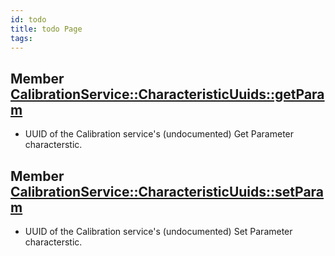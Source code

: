 ```yaml
---
id: todo
title: todo Page
tags:
---
```


## Member [CalibrationService::CharacteristicUuids::getParam](structCalibrationService_1_1CharacteristicUuids_1ac6aec925ef048583058493cb820edd34)

* <a id="todo_1_todo000001"></a>UUID of the Calibration service's (undocumented) Get Parameter characterstic.

## Member [CalibrationService::CharacteristicUuids::setParam](structCalibrationService_1_1CharacteristicUuids_1a03a5bb3dc948f18b0c87b5bb9e0120f5)

* <a id="todo_1_todo000002"></a>UUID of the Calibration service's (undocumented) Set Parameter characterstic.